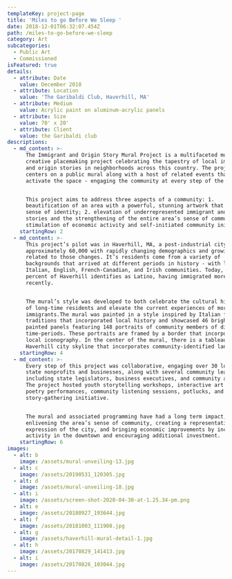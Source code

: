 ```yaml
---
templateKey: project-page
title: 'Miles to go Before We Sleep '
date: 2018-12-01T06:32:07.454Z
path: /miles-to-go-before-we-sleep
category: Art
subcategories:
  - Public Art
  - Commissioned
isFeatured: true
details:
  - attribute: Date
    value: December 2018
  - attribute: Location
    value: 'The Garibaldi Club, Haverhill, MA'
  - attribute: Medium
    value: Acrylic paint on aluminum-acrylic panels
  - attribute: Size
    value: 70' x 20'
  - attribute: Client
    value: the Garibaldi club
descriptions:
  - md_content: >-
      The Immigrant and Origin Story Mural Project is a multifaceted mural and
      creative placemaking project celebrating the tapestry of local immigrant
      and origin stories in neighborhoods across this country. The project
      centers on a public mural along with a host of related events that
      activate the space - engaging the community at every step of the process. 


      This project aims to address three aspects of a community: 1.
      beautification of an area with a powerful, stunning artwork that offers a
      sense of identity; 2. elevation of underrepresented immigrant and origin
      stories and the strengthening of the entire area’s sense of community; 3.
      stimulation of economic activity and self-initiated community initiatives.
    startingRow: 2
  - md_content: >-
      This project’s pilot was in Haverhill, MA, a post-industrial city of
      approximately 60,000 with rapidly changing demographics and growing pains
      related to those changes. It’s residents come from a variety of
      backgrounds that arrived at different periods in history - with large
      Italian, English, French-Canadian, and Irish communities. Today, twenty
      percent of Haverhill identifies as Latino, having immigrated more
      recently. 


      The mural’s style was developed to both celebrate the cultural histories
      of long-time residents and elevate the current experiences of more recent
      immigrants.The mural was painted in a style inspired by Italian folk-art
      traditions that incorporated local history and showcased 46 brightly
      painted panels featuring 148 portraits of community members of diverse and
      time-periods. These portraits are framed by a border that incorporates
      local iconography. In the center of the mural, there is a tableaux with a
      Haverhill city skyline that incorporates community-identified landmarks.
    startingRow: 4
  - md_content: >-
      Every step of this project was collaborative, engaging over 30 local and
      state nonprofits and businesses, along with several community leaders
      including state legislators, business executives, and community activists.
      The project hosted youth storytelling workshops, interactive art projects,
      poetry performances, community listening sessions, potlucks, and a large
      story-gathering initiative.


      The mural and associated programming have had a long term impact,
      enlivening the area’s sense of community, creating a representative
      expression of the city, and bringing economic improvements by increasing
      activity in the downtown and encouraging additional investment.
    startingRow: 6
images:
  - alt: b
    image: /assets/mural-unveiling-13.jpg
  - alt: c
    image: /assets/20190531_120305.jpg
  - alt: d
    image: /assets/mural-unveiling-18.jpg
  - alt: i
    image: /assets/screen-shot-2020-04-30-at-1.25.34-pm.png
  - alt: e
    image: /assets/20180927_193644.jpg
  - alt: f
    image: /assets/20181003_111908.jpg
  - alt: g
    image: /assets/haverhill-mural-detail-1.jpg
  - alt: h
    image: /assets/20170829_141413.jpg
  - alt: i
    image: /assets/20170826_103044.jpg
---
```



